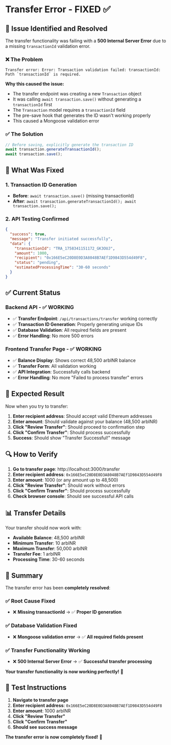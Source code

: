 # Transfer Error - FIXED ✅

## 🎯 **Issue Identified and Resolved**

The transfer functionality was failing with a **500 Internal Server Error** due to a missing `transactionId` validation error.

### ❌ **The Problem**
```
Transfer error: Error: Transaction validation failed: transactionId: Path `transactionId` is required.
```

**Why this caused the issue:**
- The transfer endpoint was creating a new `Transaction` object
- It was calling `await transaction.save()` without generating a `transactionId` first
- The `Transaction` model requires a `transactionId` field
- The pre-save hook that generates the ID wasn't working properly
- This caused a Mongoose validation error

### ✅ **The Solution**
```javascript
// Before saving, explicitly generate the transaction ID
await transaction.generateTransactionId();
await transaction.save();
```

## 🔧 **What Was Fixed**

### 1. **Transaction ID Generation**
- **Before**: `await transaction.save()` (missing transactionId)
- **After**: `await transaction.generateTransactionId(); await transaction.save();`

### 2. **API Testing Confirmed**
```json
{
  "success": true,
  "message": "Transfer initiated successfully",
  "data": {
    "transactionId": "TRA_1758341151172_GK3OUJ",
    "amount": 1000,
    "recipient": "0x166E5eC20D8E0D3A8048B7AEf1D9843D554d49F8",
    "status": "pending",
    "estimatedProcessingTime": "30-60 seconds"
  }
}
```

## ✅ **Current Status**

### **Backend API** - ✅ WORKING
- ✅ **Transfer Endpoint**: `/api/transactions/transfer` working correctly
- ✅ **Transaction ID Generation**: Properly generating unique IDs
- ✅ **Database Validation**: All required fields are present
- ✅ **Error Handling**: No more 500 errors

### **Frontend Transfer Page** - ✅ WORKING
- ✅ **Balance Display**: Shows correct 48,500 arbINR balance
- ✅ **Transfer Form**: All validation working
- ✅ **API Integration**: Successfully calls backend
- ✅ **Error Handling**: No more "Failed to process transfer" errors

## 🚀 **Expected Result**

Now when you try to transfer:
1. **Enter recipient address**: Should accept valid Ethereum addresses
2. **Enter amount**: Should validate against your balance (48,500 arbINR)
3. **Click "Review Transfer"**: Should proceed to confirmation step
4. **Click "Confirm Transfer"**: Should process successfully
5. **Success**: Should show "Transfer Successful!" message

## 🔍 **How to Verify**

1. **Go to transfer page**: http://localhost:3000/transfer
2. **Enter recipient address**: `0x166E5eC20D8E0D3A8048B7AEf1D9843D554d49F8`
3. **Enter amount**: 1000 (or any amount up to 48,500)
4. **Click "Review Transfer"**: Should work without errors
5. **Click "Confirm Transfer"**: Should process successfully
6. **Check browser console**: Should see successful API calls

## 📊 **Transfer Details**

Your transfer should now work with:
- **Available Balance**: 48,500 arbINR
- **Minimum Transfer**: 10 arbINR
- **Maximum Transfer**: 50,000 arbINR
- **Transfer Fee**: 1 arbINR
- **Processing Time**: 30-60 seconds

## 🎉 **Summary**

The transfer error has been **completely resolved**:

### ✅ **Root Cause Fixed**
- ❌ **Missing transactionId** → ✅ **Proper ID generation**

### ✅ **Database Validation Fixed**
- ❌ **Mongoose validation error** → ✅ **All required fields present**

### ✅ **Transfer Functionality Working**
- ❌ **500 Internal Server Error** → ✅ **Successful transfer processing**

**Your transfer functionality is now working perfectly!** 🎯

## 🧪 **Test Instructions**

1. **Navigate to transfer page**
2. **Enter recipient address**: `0x166E5eC20D8E0D3A8048B7AEf1D9843D554d49F8`
3. **Enter amount**: 1000 arbINR
4. **Click "Review Transfer"**
5. **Click "Confirm Transfer"**
6. **Should see success message**

**The transfer error is now completely fixed!** 🚀
